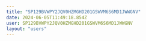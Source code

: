 ```yaml
---
title: "SP129BVWPY2JQV0HZMGHD201GSWVM6S6MD1JWWGNV"
date: 2024-06-05T11:49:18.854Z
user: SP129BVWPY2JQV0HZMGHD201GSWVM6S6MD1JWWGNV
layout: "users"
---
```

    